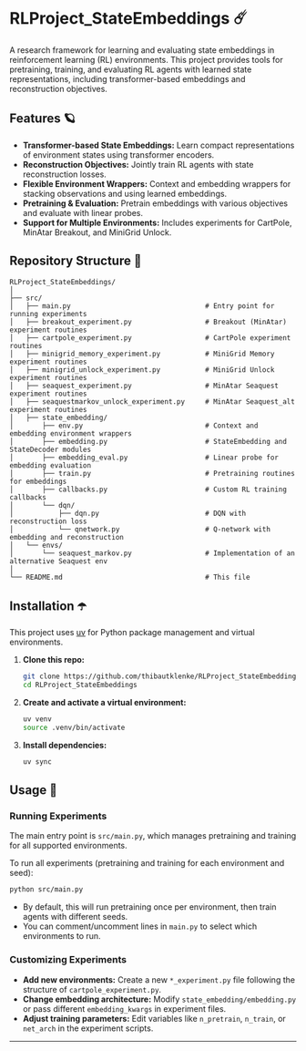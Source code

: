 # RLProject_StateEmbeddings ☄️

A research framework for learning and evaluating state embeddings in reinforcement learning (RL) environments. This project provides tools for pretraining, training, and evaluating RL agents with learned state representations, including transformer-based embeddings and reconstruction objectives.

## Features 🪐

- **Transformer-based State Embeddings:** Learn compact representations of environment states using transformer encoders.
- **Reconstruction Objectives:** Jointly train RL agents with state reconstruction losses.
- **Flexible Environment Wrappers:** Context and embedding wrappers for stacking observations and using learned embeddings.
- **Pretraining & Evaluation:** Pretrain embeddings with various objectives and evaluate with linear probes.
- **Support for Multiple Environments:** Includes experiments for CartPole, MinAtar Breakout, and MiniGrid Unlock.

## Repository Structure 🌝

```
RLProject_StateEmbeddings/ 
│
├── src/
│   ├── main.py                                 # Entry point for running experiments
│   ├── breakout_experiment.py                  # Breakout (MinAtar) experiment routines
│   ├── cartpole_experiment.py                  # CartPole experiment routines
│   ├── minigrid_memory_experiment.py           # MiniGrid Memory experiment routines
│   ├── minigrid_unlock_experiment.py           # MiniGrid Unlock experiment routines
│   ├── seaquest_experiment.py                  # MinAtar Seaquest experiment routines
│   ├── seaquestmarkov_unlock_experiment.py     # MinAtar Seaquest_alt experiment routines
│   ├── state_embedding/
│       ├── env.py                              # Context and embedding environment wrappers
│       ├── embedding.py                        # StateEmbedding and StateDecoder modules
│       ├── embedding_eval.py                   # Linear probe for embedding evaluation
│       ├── train.py                            # Pretraining routines for embeddings
│       ├── callbacks.py                        # Custom RL training callbacks
│       └── dqn/
│           ├── dqn.py                          # DQN with reconstruction loss
│           └── qnetwork.py                     # Q-network with embedding and reconstruction
│   └── envs/
│       └── seaquest_markov.py                  # Implementation of an alternative Seaquest env
│
└── README.md                                   # This file
```

## Installation ☂️

This project uses [uv](https://github.com/astral-sh/uv) for Python package management and virtual environments.

1. **Clone this repo:**
    ```bash
    git clone https://github.com/thibautklenke/RLProject_StateEmbeddings
    cd RLProject_StateEmbeddings
    ```

2. **Create and activate a virtual environment:**
    ```bash
    uv venv
    source .venv/bin/activate
    ```

3. **Install dependencies:**
    ```bash
    uv sync
    ```

## Usage 🥢

### Running Experiments

The main entry point is `src/main.py`, which manages pretraining and training for all supported environments.

To run all experiments (pretraining and training for each environment and seed):

```bash
python src/main.py
```

- By default, this will run pretraining once per environment, then train agents with different seeds.
- You can comment/uncomment lines in `main.py` to select which environments to run.

### Customizing Experiments 

- **Add new environments:** Create a new `*_experiment.py` file following the structure of `cartpole_experiment.py`.
- **Change embedding architecture:** Modify `state_embedding/embedding.py` or pass different `embedding_kwargs` in experiment files.
- **Adjust training parameters:** Edit variables like `n_pretrain`, `n_train`, or `net_arch` in the experiment scripts.


---
